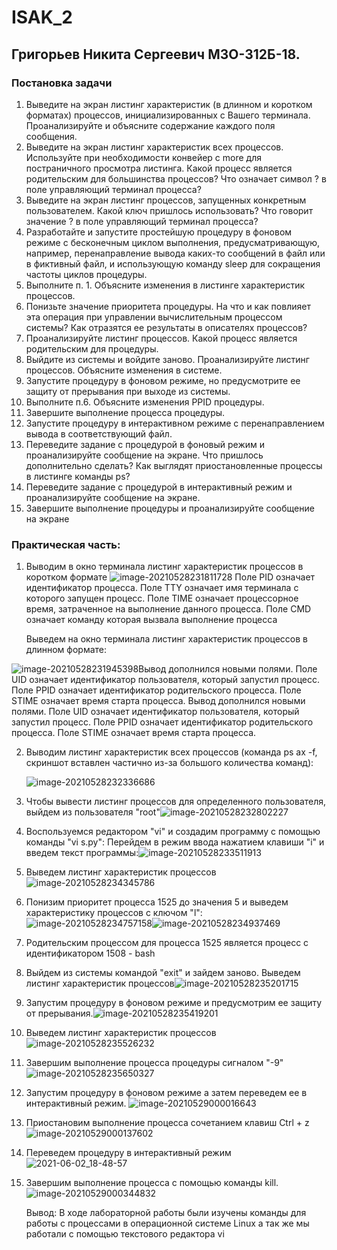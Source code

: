 # ISAK_2

## Григорьев Никита Сергеевич М3О-312Б-18.

### Постановка задачи

1. Выведите на экран листинг характеристик (в длинном и коротком форматах) процессов, инициализированных с Вашего терминала. Проанализируйте и объясните содержание каждого поля сообщения.
2. Выведите на экран листинг характеристик всех процессов. Используйте при необходимости конвейер с more для постраничного просмотра листинга. Какой процесс является родительским для большинства процессов? Что означает символ ? в поле управляющий терминал процесса?
3. Выведите на экран листинг процессов, запущенных конкретным пользователем. Какой ключ пришлось использовать? Что говорит значение ? в поле управляющий терминал процесса?
4. Разработайте и запустите простейшую процедуру в фоновом режиме с бесконечным циклом выполнения, предусматривающую, например, перенаправление вывода каких-то сообщений в файл или в фиктивный файл, и использующую команду sleep для сокращения частоты циклов процедуры.
5. Выполните п. 1. Объясните изменения в листинге характеристик процессов.
6. Понизьте значение приоритета процедуры. На что и как повлияет эта операция при управлении вычислительным процессом системы? Как отразятся ее результаты в описателях процессов?
7. Проанализируйте листинг процессов. Какой процесс является родительским для процедуры.
8. Выйдите из системы и войдите заново. Проанализируйте листинг процессов. Объясните изменения в системе.
9. Запустите процедуру в фоновом режиме, но предусмотрите ее защиту от прерывания при выходе из системы.
10. Выполните п.6. Объясните изменения PPID процедуры.
11. Завершите выполнение процесса процедуры.
12. Запустите процедуру в интерактивном режиме с перенаправлением вывода в соответствующий файл.
13. Переведите задание с процедурой в фоновый режим и проанализируйте сообщение на экране. Что пришлось дополнительно сделать? Как выглядят приостановленные процессы в листинге команды ps?
14. Переведите задание с процедурой в интерактивный режим и проанализируйте сообщение на экране.
15. Завершите выполнение процедуры и проанализируйте сообщение на экране

### Практическая часть:

1. Выводим в окно терминала листинг характеристик процессов в коротком формате ![image-20210528231811728](https://user-images.githubusercontent.com/55539754/120043054-ef803300-c013-11eb-8076-43b164252670.png)
Поле PID означает идентификатор процесса. Поле TTY означает имя терминала с которого запущен процесс. Поле TIME означает процессорное время, затраченное на выполнение данного процесса. Поле CMD означает команду которая вызвала выполнение процесса

   Выведем на окно терминала листинг характеристик процессов в длинном формате:

![image-20210528231945398](https://user-images.githubusercontent.com/55539754/120043067-f60eaa80-c013-11eb-9777-05bdce26a41a.png)Вывод дополнился новыми полями. Поле UID означает идентификатор пользователя, который запустил процесс. Поле PPID означает идентификатор родительского процесса. Поле STIME означает время старта процесса. Вывод дополнился новыми полями. Поле UID означает идентификатор пользователя, который запустил процесс. Поле PPID означает идентификатор родительского процесса. Поле STIME означает время старта процесса.

2. Выводим листинг характеристик всех процессов (команда ps ax -f, скриншот вставлен частично из-за большого количества команд):

   ![image-20210528232336686](https://user-images.githubusercontent.com/55539754/120043098-06bf2080-c014-11eb-8123-810a54a9ba5d.png)

3. Чтобы вывести листинг процессов для определенного пользователя, выйдем из пользователя "root"![image-20210528232802227](https://user-images.githubusercontent.com/55539754/120043115-0cb50180-c014-11eb-9971-6fa578d6a5a0.png)


4. Воспользуемся редактором "vi" и создадим программу с помощью команды "vi s.py": Перейдем в режим ввода нажатием клавиши "i" и введем текст программы:![image-20210528233511913](https://user-images.githubusercontent.com/55539754/120043137-12aae280-c014-11eb-85e1-f68cbb9f951e.png)


5. Выведем листинг характеристик процессов![image-20210528234345786](https://user-images.githubusercontent.com/55539754/120043147-16d70000-c014-11eb-822f-3a1f0433a4eb.png)


6. Понизим приоритет процесса 1525 до значения 5 и выведем характеристику процессов с ключом "l":![image-20210528234757158](https://user-images.githubusercontent.com/55539754/120043167-248c8580-c014-11eb-99a9-fd4aa371e2fc.png)![image-20210528234937469](https://user-images.githubusercontent.com/55539754/120043168-26564900-c014-11eb-920e-4825f1393f6a.png)

7. Родительским процессом для процесса 1525 является процесс с идентификатором 1508 - bash

8. Выйдем из системы командой "exit" и зайдем заново. Выведем листинг характеристик процессов![image-20210528235201715](https://user-images.githubusercontent.com/55539754/120043224-4128bd80-c014-11eb-9f07-048ecacd49b0.png)

9. Запустим процедуру в фоновом режиме и предусмотрим ее защиту от прерывания.![image-20210528235419201](https://user-images.githubusercontent.com/55539754/120043239-46860800-c014-11eb-9ba2-cb28e76bd50e.png)

10. Выведем листинг характеристик процессов![image-20210528235526232](https://user-images.githubusercontent.com/55539754/120043260-4e45ac80-c014-11eb-8e83-630c3c62af77.png)

11. Завершим выполнение процесса процедуры сигналом "-9"![image-20210528235650327](https://user-images.githubusercontent.com/55539754/120043284-54d42400-c014-11eb-9912-aee12b5b74a5.png)

12. Запустим процедуру в фоновом режиме а затем переведем ее в интерактивный режим. ![image-20210529000016643](https://user-images.githubusercontent.com/55539754/120043293-5998d800-c014-11eb-9c6b-dffd7a9bcb48.png)

13. Приостановим выполнение процесса сочетанием клавиш Ctrl + z![image-20210529000137602](https://user-images.githubusercontent.com/55539754/120043306-60bfe600-c014-11eb-96aa-d02e1a569776.png)

14. Переведем процедуру в интерактивный режим![2021-06-02_18-48-57](https://user-images.githubusercontent.com/67752728/121504232-853f9900-c9ea-11eb-9753-c10e57f13ed6.png)


15. Завершим выполнение процесса с помощью команды kill.![image-20210529000344832](https://user-images.githubusercontent.com/55539754/120043323-6c131180-c014-11eb-848b-4127d258f5c6.png)

    Вывод: В ходе лабораторной работы были изучены команды для работы с процессами в операционной системе Linux а так же мы работали с помощью текстового редактора vi
